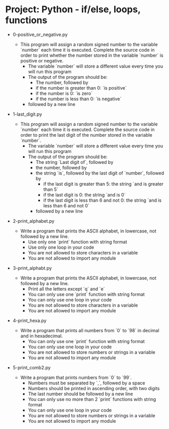 # Project: Python - if/else, loops, functions

*   0-positive_or_negative.py
    - This program will assign a random signed number to the variable ´number´ each time it is executed. Complete the source code in order to print whether the number stored in the variable ´number´ is positive or negative.
      - The variable ´number´ will store a different value every time you will run this program
      - The output of the program should be:
        - The number, followed by
        - if the number is greater than 0: ´is positive´
        - if the number is 0: ´is zero´
        - if the number is less than 0: ´is negative´
      - followed by a new line

*   1-last_digit.py
    - This program will assign a random signed number to the variable ´number´ each time it is executed. Complete the source code in order to print the last digit of the number stored in the variable ´number´.
      - The variable ´number´ will store a different value every time you will run this program
      - The output of the program should be:
        - The string ´Last digit of´, followed by
        - the number, followed by
        - the string ´is´, followed by the last digit of ´number´, followed by
          - if the last digit is greater than 5: the string ´and is greater than 5´
          - if the last digit is 0: the string ´and is 0´
          - if the last digit is less than 6 and not 0: the string ´and is less than 6 and not 0´
        - followed by a new line

*   2-print_alphabet.py
    - Write a program that prints the ASCII alphabet, in lowercase, not followed by a new line.
      - Use only one ´print´ function with string format
      - Use only one loop in your code
      - You are not allowed to store characters in a variable
      - You are not allowed to import any module

*   3-print_alphabt.py
    - Write a program that prints the ASCII alphabet, in lowercase, not followed by a new line.
      - Print all the letters except ´q´ and ´e´
      - You can only use one ´print´ function with string format
      - You can only use one loop in your code
      - You are not allowed to store characters in a variable
      - You are not allowed to import any module

*   4-print_hexa.py
    - Write a program that prints all numbers from ´0´ to ´98´ in decimal and in hexadecimal.
      - You can only use one ´print´ function with string format
      - You can only use one loop in your code
      - You are not allowed to store numbers or strings in a variable
      - You are not allowed to import any module

*   5-print_comb2.py
    - Write a program that prints numbers from ´0´ to ´99´.
      - Numbers must be separated by ´,´, followed by a space
      - Numbers should be printed in ascending order, with two digits
      - The last number should be followed by a new line
      - You can only use no more than 2 ´print´ functions with string format
      - You can only use one loop in your code
      - You are not allowed to store numbers or strings in a variable
      - You are not allowed to import any module
